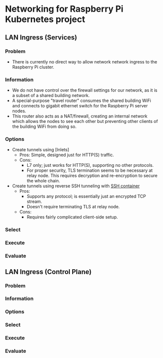 # Networking for Raspberry Pi Kubernetes project

## LAN Ingress (Services)

### Problem

- There is currently no direct way to allow network network ingress to the Raspberry Pi cluster.

### Information

- We do not have control over the firewall settings for our network, as it is a subset of a shared building network.
- A special-purpose "travel router" consumes the shared building WiFi and connects to gigabit ethernet switch for the Raspberry Pi server nodes.
- This router also acts as a NAT/firewall, creating an internal network which allows the nodes to see each other but preventing other clients of the building WiFi from doing so.

### Options

- Create tunnels using [Inlets]
  - Pros: Simple, designed just for HTTP(S) traffic.
  - Cons:
    - L7 only; just works for HTTP(S), supporting no other protocols.
    - For proper security, TLS termination seems to be necessary at relay node. This requires decryption and re-encryption to secure the whole chain.
- Create tunnels using reverse SSH tunneling with [SSH container](https://hub.docker.com/r/linuxserver/openssh-server)
  - Pros:
    - Supports any protocol; is essentially just an encrypted TCP stream.
    - Doesn't require terminating TLS at relay node.
  - Cons:
    - Requires fairly complicated client-side setup.

### Select

### Execute

### Evaluate

## LAN Ingress (Control Plane)

### Problem

### Information

### Options

### Select

### Execute

### Evaluate